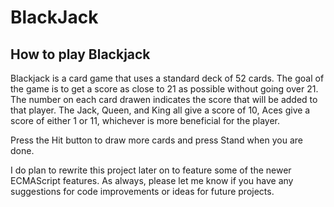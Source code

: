 # BlackJack

## How to play Blackjack

Blackjack is a card game that uses a standard deck of 52 cards. The goal of the game is to get a score as close to 21 as possible without going over 21.
The number on each card drawen indicates the score that will be added to that player. The Jack, Queen, and King all give a score of 10,
Aces give a score of either 1 or 11, whichever is more beneficial for the player.

Press the Hit button to draw more cards and press Stand when you are done.

I do plan to rewrite this project later on to feature some of the newer ECMAScript features. As always, please let me know if you have any suggestions for code improvements or ideas for future projects.
